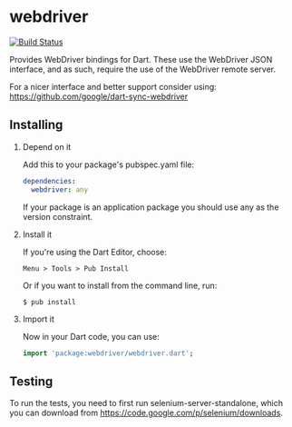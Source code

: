 webdriver
=========

[![Build Status](https://travis-ci.org/google/webdriver.dart.svg?branch=master)](https://travis-ci.org/google/webdriver.dart)

Provides WebDriver bindings for Dart. These use the WebDriver JSON interface,
and as such, require the use of the WebDriver remote server.

For a nicer interface and better support consider using:
  https://github.com/google/dart-sync-webdriver

Installing
----------

1. Depend on it

   Add this to your package's pubspec.yaml file:

   ```YAML
   dependencies:
     webdriver: any
   ```

   If your package is an application package you should use any as the version
   constraint.

2. Install it

   If you're using the Dart Editor, choose:

   ```
   Menu > Tools > Pub Install
   ```

   Or if you want to install from the command line, run:

   ```
   $ pub install
   ```

3. Import it

   Now in your Dart code, you can use:

   ```Dart
   import 'package:webdriver/webdriver.dart';
   ```

Testing
-------

To run the tests, you need to first run selenium-server-standalone, which you
can download from https://code.google.com/p/selenium/downloads.
